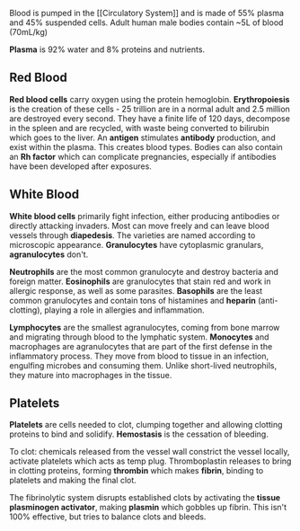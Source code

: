 Blood is pumped in the [[Circulatory System]] and is made of 55% plasma and 45% suspended cells. Adult human male bodies contain ~5L of blood (70mL/kg)

**Plasma** is 92% water and 8% proteins and nutrients.

## Red Blood
**Red blood cells** carry oxygen using the protein hemoglobin. **Erythropoiesis** is the creation of these cells - 25 trillion are in a normal adult and 2.5 million are destroyed every second. They have a finite life of 120 days, decompose in the spleen and are recycled, with waste being converted to bilirubin which goes to the liver. An **antigen** stimulates **antibody** production, and exist within the plasma. This creates blood types. Bodies can also contain an **Rh factor** which can complicate pregnancies, especially if antibodies have been developed after exposures.

## White Blood
**White blood cells** primarily fight infection, either producing antibodies or directly attacking invaders. Most can move freely and can leave blood vessels through **diapedesis**. The varieties are named according to microscopic appearance. **Granulocytes** have cytoplasmic granulars, **agranulocytes** don't.

**Neutrophils** are the most common granulocyte and destroy bacteria and foreign matter. **Eosinophils** are granulocytes that stain red and work in allergic response, as well as some parasites. **Basophils** are the least common granulocytes and contain tons of histamines and **heparin** (anti-clotting), playing a role in allergies and inflammation.

**Lymphocytes** are the smallest agranulocytes, coming from bone marrow and migrating through blood to the lymphatic system. **Monocytes** and macrophages are agranulocytes that are part of the first defense in the inflammatory process. They move from blood to tissue in an infection, engulfing microbes and consuming them. Unlike short-lived neutrophils, they mature into macrophages in the tissue.

## Platelets
**Platelets** are cells needed to clot, clumping together and allowing clotting proteins to bind and solidify. **Hemostasis** is the cessation of bleeding. 

To clot: chemicals released from the vessel wall constrict the vessel locally, activate platelets which acts as temp plug. Thromboplastin releases to bring in clotting proteins, forming **thrombin** which makes **fibrin**, binding to platelets and making the final clot.

The fibrinolytic system disrupts established clots by activating the **tissue plasminogen activator**, making **plasmin** which gobbles up fibrin. This isn't 100% effective, but tries to balance clots and bleeds.